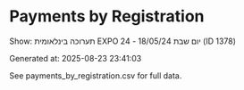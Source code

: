 # Payments by Registration

Show: תערוכה בינלאומית EXPO 24 - יום שבת 18/05/24 (ID 1378)

Generated at: 2025-08-23 23:41:03

See payments_by_registration.csv for full data.

